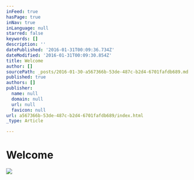 ```yaml
---
inFeed: true
hasPage: true
inNav: true
inLanguage: null
starred: false
keywords: []
description: ''
datePublished: '2016-01-31T00:09:36.734Z'
dateModified: '2016-01-31T00:09:30.854Z'
title: Welcome
author: []
sourcePath: _posts/2016-01-30-a567366b-53de-487c-b2d4-6701fafdb689.md
published: true
authors: []
publisher:
  name: null
  domain: null
  url: null
  favicon: null
url: a567366b-53de-487c-b2d4-6701fafdb689/index.html
_type: Article

---
```

# Welcome
![](https://s3-us-west-2.amazonaws.com/the-grid-img/p/60f89846fe6d2a81483eb848cf83560c69ab90ef.jpg)